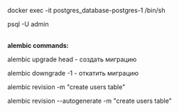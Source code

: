 docker exec -it postgres_database-postgres-1 /bin/sh  

psql -U admin

\
**alembic commands:**

alembic upgrade head - создать миграцию

alembic downgrade -1 - откатить миграцию

alembic revision -m "create users table"

alembic revision --autogenerate -m "create users table" 